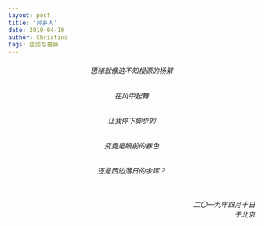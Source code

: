 ```yaml
---
layout: post
title: '异乡人' 
date: 2019-04-10
author: Christina
tags: 猛虎与蔷薇
---
```


<h6 style="text-align:center">
思绪就像这不知根源的杨絮 <br><br>

在风中起舞<br><br>

让我停下脚步的<br><br>

究竟是眼前的春色 <br><br>

还是西边落日的余晖？<br><br></h6>

<h6 style="text-align:right">二〇一九年四月十日<br>
于北京</h6>